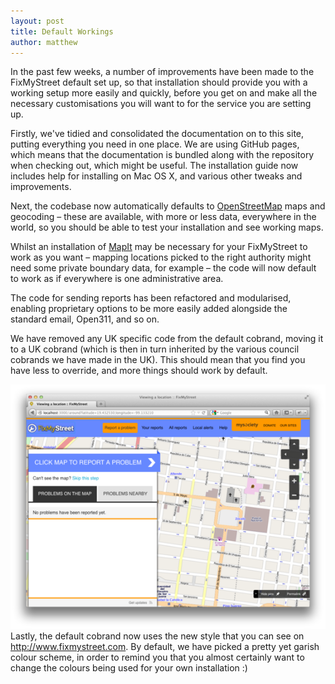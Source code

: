 ```yaml
---
layout: post
title: Default Workings
author: matthew
---
```


In the past few weeks, a number of improvements have been made to the
FixMyStreet default set up, so that installation should provide you with a
working setup more easily and quickly, before you get on and make all the
necessary customisations you will want to for the service you are setting up.

Firstly, we've tidied and consolidated the documentation on to this site,
putting everything you need in one place. We are using GitHub pages, which means
that the documentation is bundled along with the repository when checking out,
which might be useful. The installation guide now includes help for installing
on Mac OS X, and various other tweaks and improvements.

Next, the codebase now automatically defaults to
[OpenStreetMap](http://www.openstreetmap.org/) maps and geocoding &ndash; these are
available, with more or less data, everywhere in the world, so you should be
able to test your installation and see working maps.

Whilst an installation of [MapIt](http://global.mapit.mysociety.org/) may be
necessary for your FixMyStreet to work as you want &ndash; mapping locations picked to
the right authority might need some private boundary data, for example &ndash; the
code will now default to work as if everywhere is one administrative area.

The code for sending reports has been refactored and modularised, enabling
proprietary options to be more easily added alongside the standard email,
Open311, and so on.

We have removed any UK specific code from the default cobrand, moving it to
a UK cobrand (which is then in turn inherited by the various council cobrands
we have made in the UK). This should mean that you find you have less to override,
and more things should work by default.

![Default screenshot](/images/2012-07-27-screenshot.png)
Lastly, the default cobrand now uses the new style that you can see on
<http://www.fixmystreet.com>. By default, we have picked a pretty yet garish
colour scheme, in order to remind you that you almost certainly want to change
the colours being used for your own installation :)

